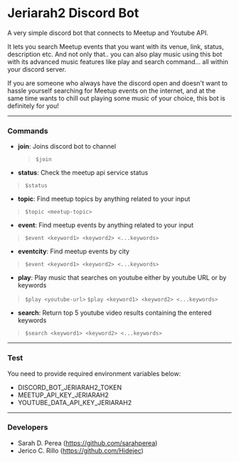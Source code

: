# Jeriarah2 Discord Bot

A very simple discord bot that connects to Meetup and Youtube API.

It lets you search Meetup events that you want with its venue, link, status, description etc. And not only that.. you can also play music using this bot with its advanced music features like play and search command... all within your discord server.

If you are someone who always have the discord open and doesn't want to hassle yourself searching for Meetup events on the internet, and at the same time wants to chill out playing some music of your choice, this bot is definitely for you! 

--- 

### Commands

- **join**: Joins discord bot to channel
	> `$join`

- **status**: Check the meetup api service status
> `$status`

- **topic**: Find meetup topics by anything related to your input
> `$topic <meetup-topic>`

- **event**: Find meetup events by anything related to your input
> `$event <keyword1> <keyword2> <...keywords>`

- **eventcity**: Find meetup events by city
> `$event <keyword1> <keyword2> <...keywords>`

- **play**: Play music that searches on youtube either by youtube URL or by keywords
> `$play <youtube-url>`	
> `$play <keyword1> <keyword2> <...keywords>`
		
- **search**: Return top 5 youtube video results containing the entered keywords
> `$search <keyword1> <keyword2> <...keywords>`

---

### Test

You need to provide required environment variables below: 

- DISCORD_BOT_JERIARAH2_TOKEN
- MEETUP_API_KEY_JERIARAH2
- YOUTUBE_DATA_API_KEY_JERIARAH2

---

### Developers

- Sarah D. Perea (https://github.com/sarahperea)
- Jerico C. Rillo (https://github.com/Hidejec)
